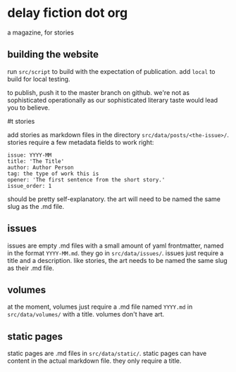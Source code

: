 # delay fiction dot org

a magazine, for stories

## building the website

run `src/script` to build with the expectation of publication. add `local` to build for local testing.

to publish, push it to the master branch on github. we're not as sophisticated operationally as our sophisticated literary taste would lead you to believe.

#t stories

add stories as markdown files in the directory `src/data/posts/<the-issue>/`. stories require a few metadata fields to work right:

```
issue: YYYY-MM
title: 'The Title'
author: Author Person
tag: the type of work this is
opener: 'The first sentence from the short story.'
issue_order: 1
```

should be pretty self-explanatory. the art will need to be named the same slug as the .md file.

## issues

issues are empty .md files with a small amount of yaml frontmatter, named in the format `YYYY-MM.md`. they go in `src/data/issues/`. issues just require a title and a description. like stories, the art needs to be named the same slug as their .md file.

## volumes

at the moment, volumes just require a .md file named `YYYY.md` in `src/data/volumes/` with a title. volumes don't have art.

## static pages

static pages are .md files in `src/data/static/`. static pages can have content in the actual markdown file. they only require a title.
